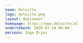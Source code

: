 ```yaml
---
naam: Deloitte
logo: deloitte.png
layout: deelnemer
homepage: https://www.deloitte.nl
ondertekend: 2020-07-14 00:00
persoon: Inge Bryan
---
```

